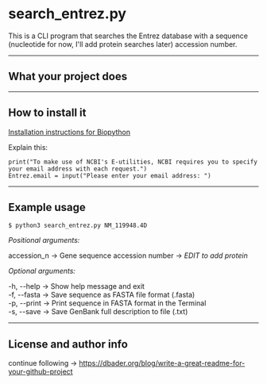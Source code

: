 # search_entrez.py

This is a CLI program that searches the Entrez database with a sequence (nucleotide for now, I'll add protein searches later) accession number.
***
## What your project does



***
## How to install it

[Installation instructions for Biopython](https://biopython.org/wiki/Download)

Explain this:

    print("To make use of NCBI's E-utilities, NCBI requires you to specify your email address with each request.")
    Entrez.email = input("Please enter your email address: ")


***
## Example usage

    $ python3 search_entrez.py NM_119948.4D

_Positional arguments:_

accession_n &rarr; Gene sequence accession number &rarr; _EDIT to add protein_

_Optional arguments:_

-h, --help &rarr; Show help message and exit<br>
-f, --fasta &rarr; Save sequence as FASTA file format (.fasta)<br>
-p, --print &rarr; Print sequence in FASTA format in the Terminal<br>
-s, --save &rarr; Save GenBank full description to file (.txt)

***
## License and author info


continue following &rarr; https://dbader.org/blog/write-a-great-readme-for-your-github-project
